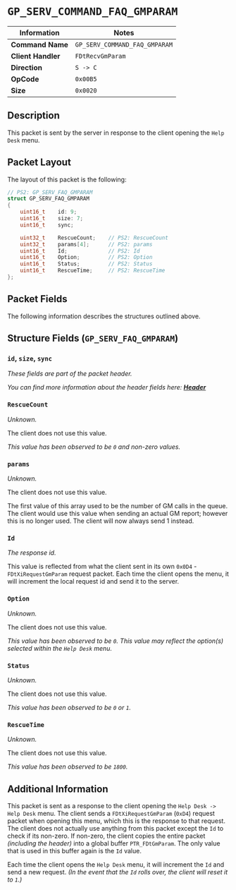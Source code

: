 # `GP_SERV_COMMAND_FAQ_GMPARAM`

| Information               | Notes |
|---                        |---    |
| **Command Name**          | `GP_SERV_COMMAND_FAQ_GMPARAM` |
| **Client Handler**        | `FDtRecvGmParam` |
| **Direction**             | `S -> C` |
| **OpCode**                | `0x00B5` |
| **Size**                  | `0x0020` |

## Description

This packet is sent by the server in response to the client opening the `Help Desk` menu.

## Packet Layout

The layout of this packet is the following:

```cpp
// PS2: GP_SERV_FAQ_GMPARAM
struct GP_SERV_FAQ_GMPARAM
{
    uint16_t    id: 9;
    uint16_t    size: 7;
    uint16_t    sync;

    uint32_t    RescueCount;    // PS2: RescueCount
    uint32_t    params[4];      // PS2: params
    uint16_t    Id;             // PS2: Id
    uint16_t    Option;         // PS2: Option
    uint16_t    Status;         // PS2: Status
    uint16_t    RescueTime;     // PS2: RescueTime
};
```

## Packet Fields

The following information describes the structures outlined above.

## Structure Fields (`GP_SERV_FAQ_GMPARAM`)

### `id`, `size`, `sync`

_These fields are part of the packet header._

_You can find more information about the header fields here: [**Header**](/world/HEADER.md)_

### `RescueCount`

_Unknown._

The client does not use this value.

_This value has been observed to be `0` and non-zero values._

### `params`

_Unknown._

The client does not use this value.

The first value of this array used to be the number of GM calls in the queue. The client would use this value when sending an actual GM report; however this is no longer used. The client will now always send 1 instead.

### `Id`

_The response id._

This value is reflected from what the client sent in its own `0x0D4` - `FDtXiRequestGmParam` request packet. Each time the client opens the menu, it will increment the local request id and send it to the server.

### `Option`

_Unknown._

The client does not use this value.

_This value has been observed to be `0`. This value may reflect the option(s) selected within the `Help Desk` menu._

### `Status`

_Unknown._

The client does not use this value.

_This value has been observed to be `0` or `1`._

### `RescueTime`

_Unknown._

The client does not use this value.

_This value has been observed to be `1800`._

## Additional Information

This packet is sent as a response to the client opening the `Help Desk -> Help Desk` menu. The client sends a `FDtXiRequestGmParam` (`0xD4`) request packet when opening this menu, which this is the response to that request. The client does not actually use anything from this packet except the `Id` to check if its non-zero. If non-zero, the client copies the entire packet _(including the header)_ into a global buffer `PTR_FDtGmParam`. The only value that is used in this buffer again is the `Id` value.

Each time the client opens the `Help Desk` menu, it will increment the `Id` and send a new request. _(In the event that the `Id` rolls over, the client will reset it to `1`.)_
